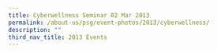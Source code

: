 ```yaml
---
title: Cyberwellness Seminar 02 Mar 2013
permalink: /about-us/psg/event-photos/2013/cyberwellness/
description: ""
third_nav_title: 2013 Events
---
```

